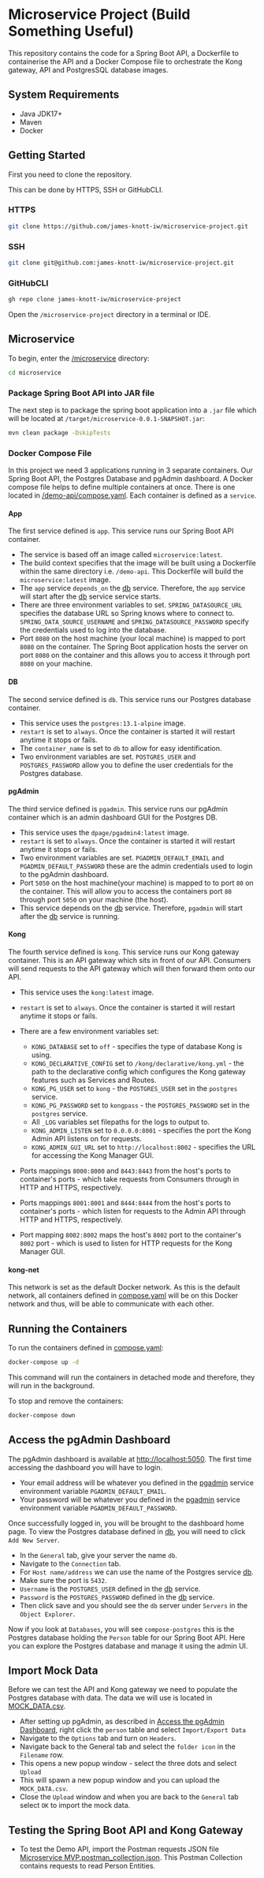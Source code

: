 # Microservice Project (Build Something Useful)

This repository contains the code for a Spring Boot API, a Dockerfile to containerise the API and a Docker Compose file to orchestrate the Kong gateway, API and PostgresSQL database images.

## System Requirements

- Java JDK17+
- Maven
- Docker

## Getting Started

First you need to clone the repository.

This can be done by HTTPS, SSH or GitHubCLI.

### HTTPS

```bash
git clone https://github.com/james-knott-iw/microservice-project.git
```

### SSH

```bash
git clone git@github.com:james-knott-iw/microservice-project.git
```

### GitHubCLI

```bash
gh repo clone james-knott-iw/microservice-project
```

Open the `/microservice-project` directory in a terminal or IDE.

## Microservice

To begin, enter the [/microservice](/microservice) directory:

```bash
cd microservice
```

### Package Spring Boot API into JAR file

The next step is to package the spring boot application into a `.jar` file which will be located at `/target/microservice-0.0.1-SNAPSHOT.jar`:

```bash
mvn clean package -DskipTests
```

### Docker Compose File

In this project we need 3 applications running in 3 separate containers. Our Spring Boot API, the Postgres Database and pgAdmin dashboard. A Docker compose file helps to define multiple containers at once. There is one located in [/demo-api/compose.yaml](/demo-api/compose.yaml). Each container is defined as a `service`.

#### App

The first service defined is `app`. This service runs our Spring Boot API container.

- The service is based off an image called `microservice:latest`.
- The build context specifies that the image will be built using a Dockerfile within the same directory i.e. `/demo-api`. This Dockerfile will build the `microservice:latest` image.
- The `app` service `depends_on` the [db](#db) service. Therefore, the `app` service will start after the [db](#db) service service starts.
- There are three environment variables to set. `SPRING_DATASOURCE_URL` specifies the database URL so Spring knows where to connect to. `SPRING_DATA_SOURCE_USERNAME` and `SPRING_DATASOURCE_PASSWORD` specify the credentials used to log into the database.
- Port `8080` on the host machine (your local machine) is mapped to port `8080` on the container. The Spring Boot application hosts the server on port `8080` on the container and this allows you to access it through port `8080` on your machine.

#### DB

The second service defined is `db`. This service runs our Postgres database container.

- This service uses the `postgres:13.1-alpine` image.
- `restart` is set to `always`. Once the container is started it will restart anytime it stops or fails.
- The `container_name` is set to `db` to allow for easy identification.
- Two environment variables are set. `POSTGRES_USER` and `POSTGRES_PASSWORD` allow you to define the user credentials for the Postgres database.

#### pgAdmin

The third service defined is `pgadmin`. This service runs our pgAdmin container which is an admin dashboard GUI for the Postgres DB.

- This service uses the `dpage/pgadmin4:latest` image.
- `restart` is set to `always`. Once the container is started it will restart anytime it stops or fails.
- Two environment variables are set. `PGADMIN_DEFAULT_EMAIL` and `PGADMIN_DEFAULT_PASSWORD` these are the admin credentials used to login to the pgAdmin dashboard.
- Port `5050` on the host machine(your machine) is mapped to to port `80` on the container. This will allow you to access the containers port `80` through port `5050` on your machine (the host).
- This service depends on the [db](#db) service. Therefore, `pgadmin` will start after the [db](#db) service is running.

#### Kong

The fourth service defined is `kong`. This service runs our Kong gateway container. This is an API gateway which sits in front of our API. Consumers will send requests to the API gateway which will then forward them onto our API.

- This service uses the `kong:latest` image.
- `restart` is set to `always`. Once the container is started it will restart anytime it stops or fails.

- There are a few environment variables set:
  - `KONG_DATABASE` set to `off` - specifies the type of database Kong is using.
  - `KONG_DECLARATIVE_CONFIG` set to `/kong/declarative/kong.yml` - the path to the declarative config which configures the  Kong gateway features such as Services and Routes.
  - `KONG_PG_USER` set to `kong` - the `POSTGRES_USER` set in the `postgres` service.
  - `KONG_PG_PASSWORD` set to `kongpass` - the `POSTGRES_PASSWORD` set in the `postgres` service.
  - All `_LOG` variables set filepaths for the logs to output to.
  - `KONG_ADMIN_LISTEN` set to `0.0.0.0:8001` - specifies the port the Kong Admin API listens on for requests.
  - `KONG_ADMIN_GUI_URL` set to `http://localhost:8002` - specifies the URL for accessing the Kong Manager GUI.
- Ports mappings `8000:8000` and `8443:8443` from the host's ports to container's ports - which take requests from Consumers through in HTTP and HTTPS, respectively.
- Ports mappings `8001:8001` and `8444:8444` from the host's ports to container's ports - which listen for requests to the Admin API through HTTP and HTTPS, respectively.
- Port mapping `8002:8002` maps the host's `8002` port to the container's `8002` port - which is used to listen for HTTP requests for the Kong Manager GUI.

#### kong-net

This network is set as the default Docker network. As this is the default network, all containers defined in [compose.yaml](/microservice/compose.yaml) will be on this Docker network and thus, will be able to communicate with each other.

## Running the Containers

To run the containers defined in [compose.yaml](/microservice/compose.yaml):

```bash
docker-compose up -d
```

This command will run the containers in detached mode and therefore, they will run in the background.

To stop and remove the containers:

```bash
docker-compose down
```

## Access the pgAdmin Dashboard

The pgAdmin dashboard is available at [http://localhost:5050](http://localhost:5050). The first time accessing the dashboard you will have to login.  

- Your email address will be whatever you defined in the [pgadmin](#pgadmin) service environment variable `PGADMIN_DEFAULT_EMAIL`.
- Your password will be whatever you defined in the [pgadmin](#pgadmin) service environment variable `PGADMIN_DEFAULT_PASSWORD`.

Once successfully logged in, you will be brought to the dashboard home page. To view the Postgres database defined in [db](#db), you will need to click `Add New Server`.

- In the `General` tab, give your server the name `db`.
- Navigate to the `Connection` tab.
- For `Host name/address` we can use the name of the Postgres service [db](#db).
- Make sure the port is `5432`.
- `Username` is the `POSTGRES_USER` defined in the [db](#db) service.
- `Password` is the `POSTGRES_PASSWORD` defined in the [db](#db) service.
- Then click save and you should see the `db` server under `Servers` in the `Object Explorer`.

Now if you look at `Databases`, you will see `compose-postgres` this is the Postgres database holding the `Person` table for our Spring Boot API. Here you can explore the Postgres database and manage it using the admin UI.

## Import Mock Data

Before we can test the API and Kong gateway we need to populate the Postgres database with data. The data we will use is located in [MOCK_DATA.csv](/microservice/MOCK_DATA.csv).

- After setting up pgAdmin, as described in [Access the pgAdmin Dashboard](#access-the-pgadmin-dashboard), right click the `person` table and select `Import/Export Data`
- Navigate to the `Options` tab and turn on `Headers`.
- Navigate back to the General tab and select the `folder icon` in the `Filename` row.
- This opens a new popup window - select the three dots and select `Upload`
- This will spawn a new popup window and you can upload the `MOCK_DATA.csv`.
- Close the `Upload` window and when you are back to the `General` tab select `OK` to import the mock data.

## Testing the Spring Boot API and Kong Gateway

- To test the Demo API, import the Postman requests JSON file [Microservice MVP.postman_collection.json](/microservice/Microservice%20MVP.postman_collection.json). This Postman Collection contains requests to read Person Entities.
